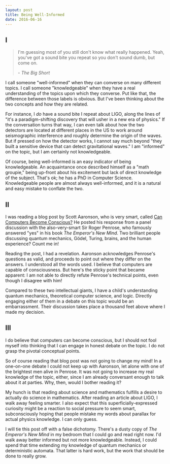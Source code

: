 ```yaml
---
layout: post
title: Being Well-Informed
date: 2016-06-16
---
```


## I

> I'm guessing most of you still don't know what really happened. Yeah, you've got a sound bite you repeat so you don't sound dumb, but come on.
>
> \- *The Big Short*

I call someone "well-informed" when they can converse on many different topics. I call someone "knowledgeable" when they have a real understanding of the topics upon which they converse. Put like that, the difference between those labels is obvious. But I've been thinking about the two concepts and how they are related.

For instance, I *do* have a sound bite I repeat about LIGO, along the lines of  "it's a paradigm-shifting discovery that will usher in a new era of physics." If the conversation turns that way, I can even talk about how the two detectors are located at different places in the US to work around seismographic interference and roughly determine the origin of the waves. But if pressed on how the detector works, I cannot say much beyond "they built a sensitive device that can detect gravitational waves." I am "informed" on the topic, but I am certainly not knowledgeable.

Of course, being well-informed is an easy indicator of being knowledgeable. An acquaintance once described himself as a "math groupie," being up-front about his excitement but lack of direct knowledge of the subject. That's ok; he has a PhD in Computer Science. Knowledgeable people are almost always well-informed, and it is a natural and easy mistake to conflate the two.

## II

I was reading a blog post by Scott Aaronson, who is very smart, called [Can Computers Become Conscious?](http://www.scottaaronson.com/blog/?p=2756) He posted his response from a panel discussion with the also-very-smart Sir Roger Penrose, who famously answered "yes" in his book *The Emperor's New Mind*. Two brilliant people discussing quantum mechanics, Gödel, Turing, brains, and the human experience? Count me in!

Reading the post, I had a revelation. Aaronson acknowledges Penrose's questions as valid, and proceeds to point out where they differ on the answers. I understood all the words used. I believe that computers are capable of consciousness. But here's the sticky point that became apparent: I am not able to directly refute Penrose's technical points, even though I disagree with him!

Compared to these two intellectual giants, I have a child's understanding quantum mechanics, theoretical computer science, and logic. Directly engaging either of them in a debate on this topic would be an embarrassment. Their discussion takes place a thousand feet above where I made my decision.

## III

I do believe that computers can become conscious, but I should not fool myself into thinking that I can engage in honest debate on the topic. I do not grasp the pivotal conceptual points.

So of course reading that blog post was not going to change my mind! In a one-on-one debate I could not keep up with Aaronson, let alone with one of the brightest men alive in Penrose. It was not going to increase my real knowledge of the topic, either, since I am already conversant enough to talk about it at parties. Why, then, would I bother reading it?

My hunch is that reading about science and mathematics fulfills a desire to actually do science in mathematics. After reading an article about LIGO, I walk away feeling smarter. I also expect that this superficially-expressed curiosity might be a reaction to social pressure to seem smart, subconsciously hoping that people mistake my words about parallax for actual physics knowledge. I can only guess.

I will tie this post off with a false dichotomy. There's a dusty copy of *The Emperor's New Mind* in my bedroom that I could go and read right now. I'd walk away better informed but not more knowledgeable. Instead, I could spend that time extending my knowledge of quantum mechanics or deterministic automata. That latter is hard work, but the work that should be done to really grow.
